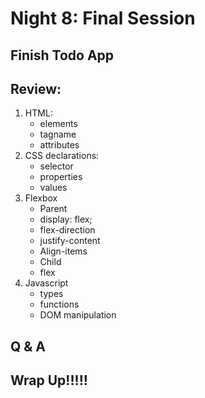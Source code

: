 # Night 8: Final Session

## Finish Todo App

## Review:

1.  HTML:
    * elements
    * tagname
    * attributes
2.  CSS declarations:
    * selector
    * properties
    * values
3.  Flexbox
    * Parent
    * display: flex;
    * flex-direction
    * justify-content
    * Align-items
    * Child
    * flex
4.  Javascript
    * types
    * functions
    * DOM manipulation

## Q & A

## Wrap Up!!!!!
